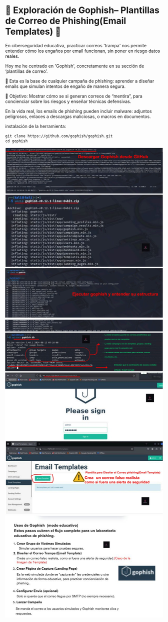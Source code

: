 # 💌 Exploración de Gophish– Plantillas de Correo de Phishing(Email Templates) 🎣

En ciberseguridad educativa, practicar correos 'trampa' nos permite entender cómo los engaños por email funcionan, sin poner en riesgo datos reales.

Hoy me he centrado en 'Gophish', concretamente en su sección de ‘plantillas de correo’.

🎯 Esta es la base de cualquier campaña de phishing: aprender a diseñar emails que simulan intentos de engaño de manera segura.

📌 Objetivo: Mostrar cómo se si generan correos de “mentira”, para concienciar sobre los riesgos y enseñar técnicas defensivas. 

En la vida real, los emails de phishing pueden incluir malware: adjuntos peligrosos, enlaces a descargas maliciosas, o macros en documentos.

instalación de la herramienta: 

 ```
git clone https://github.com/gophish/gophish.git
cd gophish

 ```
<img src="1-gophish.jpeg">

<img src="2-gophish.jpeg">

<img src="3-gophish.jpeg">

<img src="4-gophish.jpeg">

<img src="5-gophish.jpeg">

<img src="6-gophish.jpeg">

<img src="7-gophish.jpeg">
